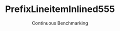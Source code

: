 ---
layout: docu
title: PrefixLineitemInlined555
subtitle: Continuous Benchmarking
selected: Prefix_Tpch
expanded: Benchmarking
benchmark: /individual_results/PrefixLineitemInlined555.html
---